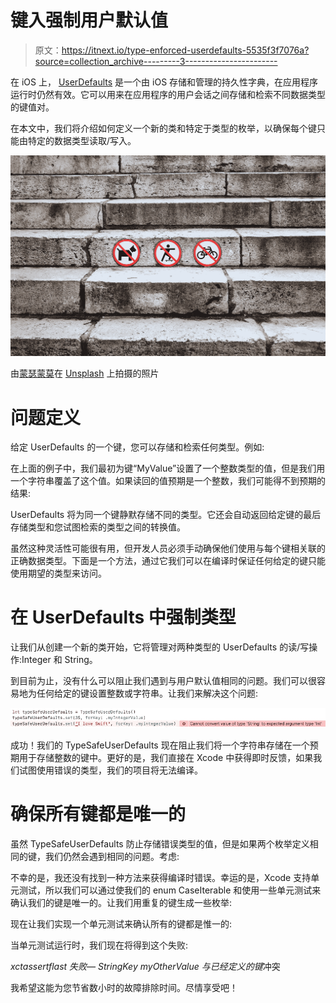 # 键入强制用户默认值

> 原文：<https://itnext.io/type-enforced-userdefaults-5535f3f7076a?source=collection_archive---------3----------------------->

在 iOS 上， [UserDefaults](https://developer.apple.com/documentation/foundation/userdefaults) 是一个由 iOS 存储和管理的持久性字典，在应用程序运行时仍然有效。它可以用来在应用程序的用户会话之间存储和检索不同数据类型的键值对。

在本文中，我们将介绍如何定义一个新的类和特定于类型的枚举，以确保每个键只能由特定的数据类型读取/写入。

![](img/9e162ff2a74706356136f823d69f9917.png)

由[蒙瑟蒙莫](https://unsplash.com/@monmo?utm_source=medium&utm_medium=referral)在 [Unsplash](https://unsplash.com?utm_source=medium&utm_medium=referral) 上拍摄的照片

# 问题定义

给定 UserDefaults 的一个键，您可以存储和检索任何类型。例如:

在上面的例子中，我们最初为键“MyValue”设置了一个整数类型的值，但是我们用一个字符串覆盖了这个值。如果读回的值预期是一个整数，我们可能得不到预期的结果:

UserDefaults 将为同一个键静默存储不同的类型。它还会自动返回给定键的最后存储类型和您试图检索的类型之间的转换值。

虽然这种灵活性可能很有用，但开发人员必须手动确保他们使用与每个键相关联的正确数据类型。下面是一个方法，通过它我们可以在编译时保证任何给定的键只能使用期望的类型来访问。

# 在 UserDefaults 中强制类型

让我们从创建一个新的类开始，它将管理对两种类型的 UserDefaults 的读/写操作:Integer 和 String。

到目前为止，没有什么可以阻止我们遇到与用户默认值相同的问题。我们可以很容易地为任何给定的键设置整数或字符串。让我们来解决这个问题:

![](img/c4211c6ba855a1a7659814778e348646.png)

成功！我们的 TypeSafeUserDefaults 现在阻止我们将一个字符串存储在一个预期用于存储整数的键中。更好的是，我们直接在 Xcode 中获得即时反馈，如果我们试图使用错误的类型，我们的项目将无法编译。

# 确保所有键都是唯一的

虽然 TypeSafeUserDefaults 防止存储错误类型的值，但是如果两个枚举定义相同的键，我们仍然会遇到相同的问题。考虑:

不幸的是，我还没有找到一种方法来获得编译时错误。幸运的是，Xcode 支持单元测试，所以我们可以通过使我们的 enum CaseIterable 和使用一些单元测试来确认我们的键是唯一的。让我们用重复的键生成一些枚举:

现在让我们实现一个单元测试来确认所有的键都是惟一的:

当单元测试运行时，我们现在将得到这个失败:

*xctassertflast 失败— StringKey myOtherValue 与已经定义的键*冲突

我希望这能为您节省数小时的故障排除时间。尽情享受吧！